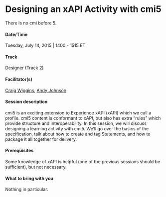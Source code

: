 # Designing an xAPI Activity with cmi5

There is no cmi before 5.

#### Date/Time
Tuesday, July 14, 2015 | 1400 - 1515 ET

#### Track
Designer (Track 2)

#### Facilitator(s)
[Craig Wiggins](https://www.linkedin.com/in/craigwiggins), [Andy Johnson](https://www.linkedin.com/pub/andy-johnson/36/768/50)

#### Session description
cmi5 is an exciting extension to Experience xAPI (xAPI) which we call a profile.  cmi5 content is conformant to xAPI, but also has extra “rules” which provide structure and interoperability.  In this session, we will discuss designing a learning activity with cmi5.  We’ll go over the basics of the specification, talk about how to create and tag Statements, and how to package it all together for delivery.

#### Prerequisites 
Some knowledge of xAPI is helpful (one of the previous sessions should be sufficient), but not necessary.

#### What to bring with you
Nothing in particular.